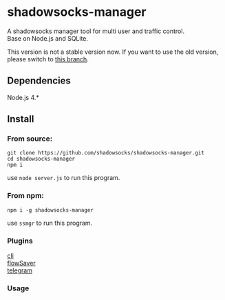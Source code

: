 # shadowsocks-manager

A shadowsocks manager tool for multi user and traffic control.  
Base on Node.js and SQLite.

This version is not a stable version now. If you want to use the old version, please switch to [this branch](https://github.com/shadowsocks/shadowsocks-manager/tree/version1).

## Dependencies

Node.js 4.*

## Install

### From source:

```
git clone https://github.com/shadowsocks/shadowsocks-manager.git
cd shadowsocks-manager
npm i
```
use `node server.js` to run this program.  

### From npm:
```
npm i -g shadowsocks-manager
```
use `ssmgr` to run this program.

### Plugins
[cli](https://github.com/shadowsocks/shadowsocks-manager/tree/master/plugins/cli)  
[flowSaver](https://github.com/shadowsocks/shadowsocks-manager/tree/master/plugins/flowSaver)  
[telegram](https://github.com/shadowsocks/shadowsocks-manager/tree/master/plugins/telegram)  

### Usage
